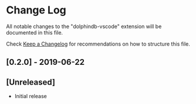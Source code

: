 # Change Log

All notable changes to the "dolphindb-vscode" extension will be documented in this file.

Check [Keep a Changelog](http://keepachangelog.com/) for recommendations on how to structure this file.

## [0.2.0] - 2019-06-22

## [Unreleased]

- Initial release